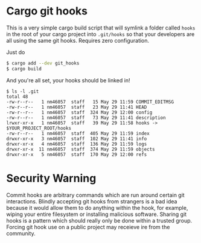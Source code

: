 Cargo git hooks
===

This is a very simple cargo build script that will symlink a folder called
`hooks` in the root of your cargo project into `.git/hooks` so that your
developers are all using the same git hooks. Requires zero configuration.

Just do

``` bash
$ cargo add --dev git_hooks
$ cargo build
```

And you're all set, your hooks should be linked in!

```
$ ls -l .git
total 48
-rw-r--r--   1 nm46057  staff   15 May 29 11:59 COMMIT_EDITMSG
-rw-r--r--   1 nm46057  staff   23 May 29 11:41 HEAD
-rw-r--r--   1 nm46057  staff  324 May 29 12:00 config
-rw-r--r--   1 nm46057  staff   73 May 29 11:41 description
lrwxr-xr-x   1 nm46057  staff   39 May 29 11:58 hooks -> $YOUR_PROJECT_ROOT/hooks
-rw-r--r--   1 nm46057  staff  405 May 29 11:59 index
drwxr-xr-x   3 nm46057  staff  102 May 29 11:41 info
drwxr-xr-x   4 nm46057  staff  136 May 29 11:59 logs
drwxr-xr-x  11 nm46057  staff  374 May 29 11:59 objects
drwxr-xr-x   5 nm46057  staff  170 May 29 12:00 refs
```

Security Warning
===

Commit hooks are arbitrary commands which are run around certain git interactions.
Blindly accepting git hooks from strangers is a bad idea because it would allow them to do anything within the hook, for example, wiping your entire filesystem or installing malicious software.
Sharing git hooks is a pattern which should really only be done within a trusted group.
Forcing git hook use on a public project may receieve ire from the community.
